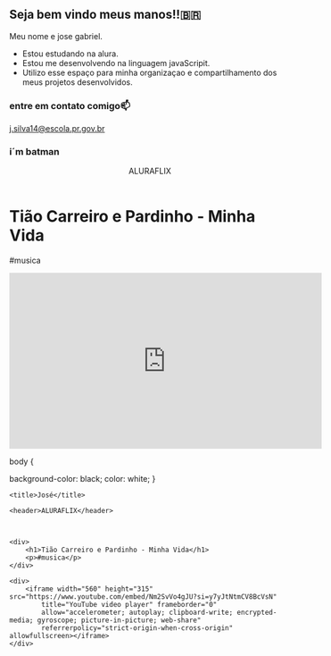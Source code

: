 ## Seja bem vindo meus manos!!🇧🇷

Meu nome e jose gabriel.

- Estou estudando na alura.
- Estou me desenvolvendo na linguagem javaScripit.
- Utilizo esse espaço para minha organizaçao e compartilhamento dos meus projetos desenvolvidos.

###  entre em contato comigo📫

j.silva14@escola.pr.gov.br
### i´m batman

<head>
<link rel="stylesheet" href="styles.css" />
 
 <title>José</title>
</head>

<body>



<header>ALURAFLIX</header>




<h1>Tião Carreiro e Pardinho - Minha Vida</h1>
<p>#musica</p>

<iframe width="560" height="315" src="https://www.youtube.com/embed/Nm2SvVo4gJU?si=y7yJtNtmCV8BcVsN" title="YouTube video player" frameborder="0" allow="accelerometer; autoplay; clipboard-write; encrypted-media; gyroscope; picture-in-picture; web-share" referrerpolicy="strict-origin-when-cross-origin" allowfullscreen></iframe>



</body>







body {

  background-color: black;
 color: white;
}














<html>


<head>
    <link rel="stylesheet" href="styles.css" />

    <title>José</title>
</head>

<body>



    <header>ALURAFLIX</header>



    <div>
        <h1>Tião Carreiro e Pardinho - Minha Vida</h1>
        <p>#musica</p>
    </div>

    <div>
        <iframe width="560" height="315" src="https://www.youtube.com/embed/Nm2SvVo4gJU?si=y7yJtNtmCV8BcVsN"
            title="YouTube video player" frameborder="0"
            allow="accelerometer; autoplay; clipboard-write; encrypted-media; gyroscope; picture-in-picture; web-share"
            referrerpolicy="strict-origin-when-cross-origin" allowfullscreen></iframe>
    </div>


</body>

</html>















